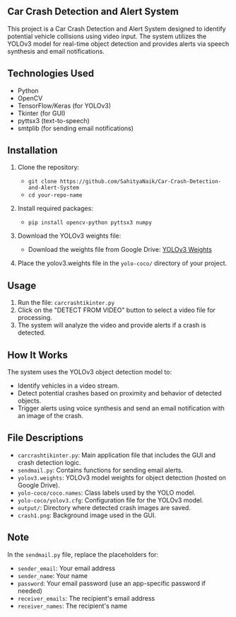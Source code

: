 ## Car Crash Detection and Alert System

This project is a Car Crash Detection and Alert System designed to identify potential vehicle collisions using video input. The system utilizes the YOLOv3 model for real-time object detection and provides alerts via speech synthesis and email notifications.

## Technologies Used

- Python  
- OpenCV  
- TensorFlow/Keras (for YOLOv3)  
- Tkinter (for GUI)  
- pyttsx3 (text-to-speech)  
- smtplib (for sending email notifications)  

## Installation

1. Clone the repository:  
    - `git clone https://github.com/SahityaNaik/Car-Crash-Detection-and-Alert-System`  
    - `cd your-repo-name`

2. Install required packages:  
    - `pip install opencv-python pyttsx3 numpy`

3. Download the YOLOv3 weights file:  
    - Download the weights file from Google Drive: [YOLOv3 Weights](https://drive.google.com/file/d/11wnDebtXz_LFNycm-I3trNsdJ96d-OUQ/view?usp=sharing)

4. Place the yolov3.weights file in the `yolo-coco/` directory of your project.

## Usage  

1. Run the file: `carcrashtikinter.py`
2. Click on the "DETECT FROM VIDEO" button to select a video file for processing.
3. The system will analyze the video and provide alerts if a crash is detected.

## How It Works  

The system uses the YOLOv3 object detection model to:
- Identify vehicles in a video stream.
- Detect potential crashes based on proximity and behavior of detected objects.
- Trigger alerts using voice synthesis and send an email notification with an image of the crash.  

## File Descriptions  

- `carcrashtikinter.py`: Main application file that includes the GUI and crash detection logic.  
- `sendmail.py`: Contains functions for sending email alerts.  
- `yolov3.weights`: YOLOv3 model weights for object detection (hosted on Google Drive).  
- `yolo-coco/coco.names`: Class labels used by the YOLO model.  
- `yolo-coco/yolov3.cfg`: Configuration file for the YOLOv3 model.  
- `output/`: Directory where detected crash images are saved.  
- `crash1.png`: Background image used in the GUI.

## Note
In the `sendmail.py` file, replace the placeholders for:
- `sender_email`: Your email address
- `sender_name`: Your name
- `password`: Your email password (use an app-specific password if needed)
- `receiver_emails`: The recipient's email address
- `receiver_names`: The recipient's name
